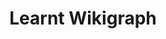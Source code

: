 ---
layout: post
title: Learnt Wikigraph
site: http://www.twitter.com/AbhiAgarwal
image: https://phaven-prod.s3.amazonaws.com/files/image_part/asset/1250904/PmoyazY7_bjHwyFy1iaNt12e6SE/medium_graphs.png
category: demo
whichdd: October 2014
maker:
- name: Abhi Agarwal
  school: NYU
---